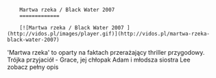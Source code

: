 
        Martwa rzeka / Black Water 2007 
        =============
        
        [![Martwa rzeka / Black Water 2007 ](http://vidos.pl/images/player.gif)](http://vidos.pl/martwa-rzeka-black-water-2007)
        
        
 'Martwa rzeka' to oparty na faktach przerażający thriller przygodowy. Trójka przyjaciół - Grace, jej chłopak Adam i młodsza siostra Lee zobacz pełny opis
    